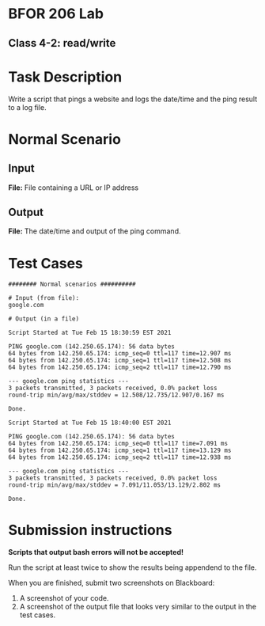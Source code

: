 # BFOR 206 Lab
## Class 4-2: read/write


# Task Description

Write a script that pings a website
and logs the date/time and the ping
result to a log file.



# Normal Scenario

## Input
**File:** File containing a URL or IP address

## Output
**File:** The date/time and output of the ping
          command.





# Test Cases

```shell
######## Normal scenarios ##########

# Input (from file):
google.com

# Output (in a file)

Script Started at Tue Feb 15 18:30:59 EST 2021

PING google.com (142.250.65.174): 56 data bytes
64 bytes from 142.250.65.174: icmp_seq=0 ttl=117 time=12.907 ms
64 bytes from 142.250.65.174: icmp_seq=1 ttl=117 time=12.508 ms
64 bytes from 142.250.65.174: icmp_seq=2 ttl=117 time=12.790 ms

--- google.com ping statistics ---
3 packets transmitted, 3 packets received, 0.0% packet loss
round-trip min/avg/max/stddev = 12.508/12.735/12.907/0.167 ms

Done.

Script Started at Tue Feb 15 18:40:00 EST 2021

PING google.com (142.250.65.174): 56 data bytes
64 bytes from 142.250.65.174: icmp_seq=0 ttl=117 time=7.091 ms
64 bytes from 142.250.65.174: icmp_seq=1 ttl=117 time=13.129 ms
64 bytes from 142.250.65.174: icmp_seq=2 ttl=117 time=12.938 ms

--- google.com ping statistics ---
3 packets transmitted, 3 packets received, 0.0% packet loss
round-trip min/avg/max/stddev = 7.091/11.053/13.129/2.802 ms

Done.
```




# Submission instructions

**Scripts that output bash errors will not be accepted!**

Run the script at least twice to show the
results being appendend to the file.

When you are finished, submit two screenshots on Blackboard:
1.  A screenshot of your code.
2.  A screenshot of the output file that looks very
    similar to the output in the test cases.
